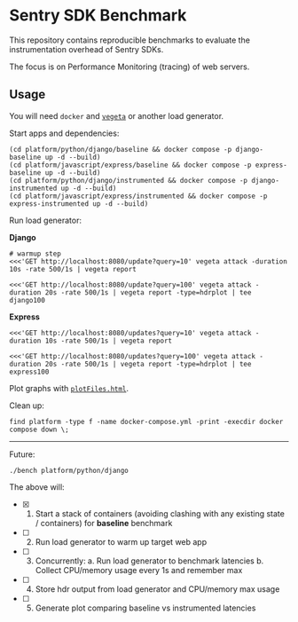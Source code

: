 # Sentry SDK Benchmark

This repository contains reproducible benchmarks to evaluate the instrumentation overhead of Sentry SDKs.

The focus is on Performance Monitoring (tracing) of web servers.

## Usage

You will need `docker` and [`vegeta`](https://github.com/tsenart/vegeta) or another load generator.

Start apps and dependencies:

```
(cd platform/python/django/baseline && docker compose -p django-baseline up -d --build)
(cd platform/javascript/express/baseline && docker compose -p express-baseline up -d --build)
(cd platform/python/django/instrumented && docker compose -p django-instrumented up -d --build)
(cd platform/javascript/express/instrumented && docker compose -p express-instrumented up -d --build)
```

Run load generator:

**Django**

```
# warmup step
<<<'GET http://localhost:8080/update?query=10' vegeta attack -duration 10s -rate 500/1s | vegeta report

<<<'GET http://localhost:8080/update?query=100' vegeta attack -duration 20s -rate 500/1s | vegeta report -type=hdrplot | tee django100
```

**Express**

```
<<<'GET http://localhost:8080/updates?query=10' vegeta attack -duration 10s -rate 500/1s | vegeta report

<<<'GET http://localhost:8080/updates?query=100' vegeta attack -duration 20s -rate 500/1s | vegeta report -type=hdrplot | tee express100
```

Plot graphs with [`plotFiles.html`](plotFiles.html).
<!--
https://hdrhistogram.github.io/HdrHistogram/plotFiles.html
-->

Clean up:

```
find platform -type f -name docker-compose.yml -print -execdir docker compose down \;
```

---

Future:

```
./bench platform/python/django
```

The above will:

- [x] 1. Start a stack of containers (avoiding clashing with any existing state / containers) for **baseline** benchmark
- [ ] 2. Run load generator to warm up target web app
- [ ] 3. Concurrently:
    a. Run load generator to benchmark latencies
    b. Collect CPU/memory usage every 1s and remember max
- [ ] 4. Store hdr output from load generator and CPU/memory max usage
- [ ] 5. Generate plot comparing baseline vs instrumented latencies
